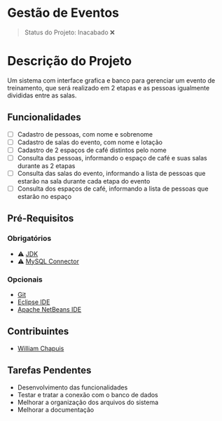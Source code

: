 # Gestão de Eventos

> Status do Projeto: Inacabado :x:

# Descrição  do Projeto

Um sistema com interface grafica e banco para gerenciar um evento de treinamento, que será realizado em 2 etapas e as pessoas igualmente divididas entre as salas.

## Funcionalidades

- [ ] Cadastro de pessoas, com nome e sobrenome
- [ ] Cadastro de salas do evento, com nome e lotação
- [ ] Cadastro de 2 espaços de café distintos pelo nome
- [ ] Consulta das pessoas, informando o espaço de café e suas salas durante as 2 etapas
- [ ] Consulta das salas do evento, informando a lista de pessoas que estarão na sala durante cada etapa do evento
- [ ] Consulta dos espaços de café, informando a lista de pessoas que estarão no espaço

## Pré-Requisitos

### Obrigatórios

- :warning: [JDK](https://www.oracle.com/br/java/technologies/javase-downloads.html)
- :warning: [MySQL Connector](https://dev.mysql.com/downloads/connector/j/)

### Opcionais

- [Git](https://git-scm.com/downloads)
- [Eclipse IDE](https://www.eclipse.org/downloads)
- [Apache NetBeans IDE](https://netbeans.apache.org/download/index.html)

## Contribuintes

- [William Chapuis](https://github.com/willchapuis/)

## Tarefas Pendentes

- Desenvolvimento das funcionalidades
- Testar e tratar a conexão com o banco de dados
- Melhorar a organização dos arquivos do sistema
- Melhorar a documentação
